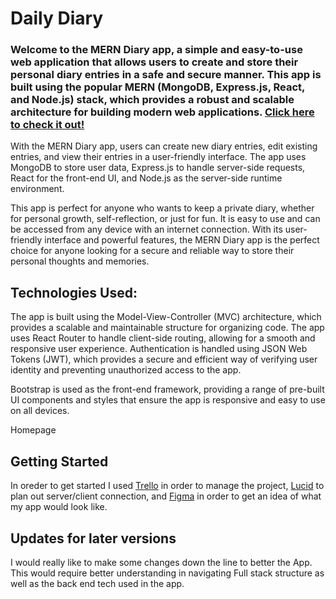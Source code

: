 # Daily Diary 

### Welcome to the MERN Diary app, a simple and easy-to-use web application that allows users to create and store their personal diary entries in a safe and secure manner. This app is built using the popular MERN (MongoDB, Express.js, React, and Node.js) stack, which provides a robust and scalable architecture for building modern web applications. [Click here to check it out!](https://daily-diary-frontend.onrender.com)

With the MERN Diary app, users can create new diary entries, edit existing entries, and view their entries in a user-friendly interface. The app uses MongoDB to store user data, Express.js to handle server-side requests, React for the front-end UI, and Node.js as the server-side runtime environment.

This app is perfect for anyone who wants to keep a private diary, whether for personal growth, self-reflection, or just for fun. It is easy to use and can be accessed from any device with an internet connection. With its user-friendly interface and powerful features, the MERN Diary app is the perfect choice for anyone looking for a secure and reliable way to store their personal thoughts and memories.

## Technologies Used:
The app is built using the Model-View-Controller (MVC) architecture, which provides a scalable and maintainable structure for organizing code. The app uses React Router to handle client-side routing, allowing for a smooth and responsive user experience. Authentication is handled using JSON Web Tokens (JWT), which provides a secure and efficient way of verifying user identity and preventing unauthorized access to the app.

Bootstrap is used as the front-end framework, providing a range of pre-built UI components and styles that ensure the app is responsive and easy to use on all devices.

<!-- ![](./client/public/Screenshot%202023-04-05%20at%209.55.07%20PM.png) -->
<!-- ![Getting Started](./img.jpg) -->
Homepage

## Getting Started
In oreder to get started I used [Trello](https://trello.com/b/XwnEOzJH/sprint-retrospective-template-trello) in order to manage the project, [Lucid](https://lucid.app/lucidchart/466906da-9484-4559-8b5a-b7f4bf4bce3d/edit?viewport_loc=-226%2C15%2C2652%2C1346%2ChujMZ3kL~OKP&invitationId=inv_cf21317c-45b1-4760-b7d0-62a16deddb6f) to plan out server/client connection, and [Figma](https://www.figma.com/file/80ZRzERT8AMzQ26k61RrEy/Wireframing-daily-diary?node-id=0-1&t=hYXPvE0vH97sB9UN-0) in order to get an idea of what my app would look like.

## Updates for later versions 
I would really like to make some changes down the line to better the App. This would require better understanding in navigating Full stack structure as well as the back end tech used in the app.